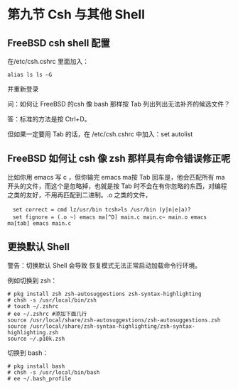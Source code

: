 # 第九节 Csh 与其他 Shell

## FreeBSD csh shell 配置

在/etc/csh.cshrc 里面加入：

`alias ls ls –G`

并重新登录

问：如何让 FreeBSD 的csh 像 bash 那样按 Tab 列出列出无法补齐的候选文件？

答：标准的方法是按 Ctrl+D。

但如果一定要用 Tab 的话，在 /etc/csh.cshrc 中加入：set autolist ​​​​

## FreeBSD 如何让 csh 像 zsh 那样具有命令错误修正呢

比如你用 emacs 写 c ，但你输完 emacs ma按 Tab 回车是，他会匹配所有 ma 开头的文件，而这个是忽略掉，也就是按 Tab 时不会在有你忽略的东西，对编程之类的友好，不用再匹配到二进制。.o 之类的文件，

```
　set correct = cmd lz/usr/bin tcsh>ls /usr/bin (y|n|e|a)?
　set fignore = (.o ~) emacs ma[^D] main.c main.c~ main.o emacs ma[tab] emacs main.c
```

## 更换默认 Shell <a href="#geng-huan-mo-ren-shell" id="geng-huan-mo-ren-shell"></a>

警告：切换默认 Shell 会导致 恢复模式无法正常启动加载命令行环境。

例如切换到 zsh：

```
# pkg install zsh zsh-autosuggestions zsh-syntax-highlighting
# chsh -s /usr/local/bin/zsh
# touch ~/.zshrc
# ee ~/.zshrc #添加下面几行
source /usr/local/share/zsh-autosuggestions/zsh-autosuggestions.zsh
source /usr/local/share/zsh-syntax-highlighting/zsh-syntax-highlighting.zsh
source ~/.p10k.zsh
```

切换到 bash：

```
# pkg install bash
# chsh -s /usr/local/bin/bash
# ee ~/.bash_profile
```
